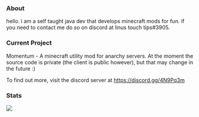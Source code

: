 ### About

hello. i am a self taught java dev that develops minecraft mods for fun. if you need to contact me do so on discord at linus touch tips#3905.

### Current Project

Momentum - A minecraft utility mod for anarchy servers. At the moment the source code is private (the client is public however), but that may change in the future :)

To find out more, visit the discord server at https://discord.gg/4N9Pq3m

### Stats

<img align="center" src="https://github-readme-stats.vercel.app/api/?username=linustouchtips&theme=cobalt" />
